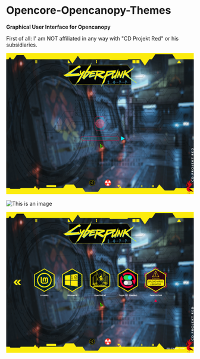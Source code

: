 # Opencore-Opencanopy-Themes
**Graphical User Interface for Opencanopy**


First of all: I' am NOT affiliated in any way with "CD Projekt Red" or his subsidiaries.



![This is an image](https://github.com/canemdormienti/Opencore-Opencanopy-Themes/blob/main/CPK/Screenshots/Screenshot_Background_1/12205357.png)

![This is an image]()



![This is an image](https://github.com/canemdormienti/Opencore-Opencanopy-Themes/blob/main/CPK/Screenshots/Screenshot_Background_1/12205448.png)

